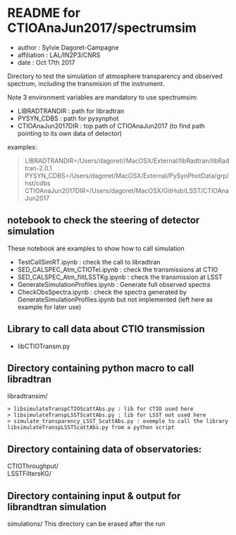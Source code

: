 README for CTIOAnaJun2017/spectrumsim
================================

- author : Sylvie Dagoret-Campagne
- affiliation : LAL/IN2P3/CNRS
- date : Oct 17th 2017

Directory to test the simulation of atmosphere transparency and observed spectrum,
including the transmision of the instrument.

Note 3 environment variables are mandatory to use spectrumsim:

- LIBRADTRANDIR : path for libradtran
- PYSYN_CDBS : path for pysynphot
- CTIOAnaJun2017DIR : top path of CTIOAnaJun2017 (to find path pointing to its own data of detector)

examples:

> LIBRADTRANDIR=/Users/dagoret//MacOSX/External/libRadtran/libRadtran-2.0.1
> PYSYN_CDBS=/Users/dagoret/MacOSX/External/PySynPhotData/grp/hst/cdbs
> CTIOAnaJun2017DIR=/Users/dagoret/MacOSX/GitHub/LSST/CTIOAnaJun2017


## notebook to check the steering of detector simulation

These notebook are examples to show how to call simulation

- TestCallSimRT.ipynb	: check the call to libradtran
- SED_CALSPEC_Atm_CTIOTel.ipynb : check the transmissions at CTIO
- SED_CALSPEC_Atm_filtLSSTKg.ipynb : check the transmission at LSST
- GenerateSimulationProfiles.ipynb : Generate full observed spectra
- CheckObsSpectra.ipynb	 : check the spectra generated by GenerateSimulationProfiles.ipynb	but not implemented (left here as example for later use)

## Library to call data about CTIO transmission 
- libCTIOTransm.py

## Directory containing python macro to call libradtran
libradtransim/

	> libsimulateTranspCTIOScattAbs.py : lib for CTIO used here
	> libsimulateTranspLSSTScattAbs.py : lib for LSST not used here
	> simulate_transparency_LSST_ScattAbs.py : exemple to call the library libsimulateTranspLSSTScattAbs.py from a python script




## Directory containing data of observatories:
CTIOThroughput/						
LSSTFiltersKG/																				  


## Directory containing input & output for librandtran simulation

simulations/
This directory can be erased after the run






